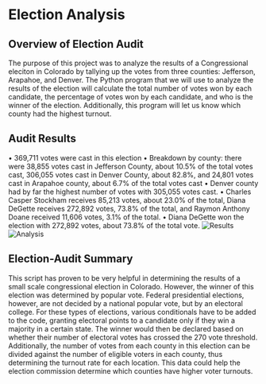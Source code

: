 # Election Analysis

## Overview of Election Audit

The purpose of this project was to analyze the results of a Congressional eleciton in Colorado by tallying up the votes from three counties: Jefferson, Arapahoe, and Denver. The Python program that we will use to analyze the results of the election will calculate the total number of votes won by each candidate, the percentage of votes won by each candidate, and who is the winner of the election. Additionally, this program will let us know which county had the highest turnout. 

## Audit Results

• 369,711 votes were cast in this election
• Breakdown by county: there were 38,855 votes cast in Jefferson County, about 10.5% of the total votes cast, 306,055 votes cast in Denver County, about 82.8%, and 24,801 votes cast in Arapahoe county, about 6.7% of the total votes cast
• Denver county had by far the highest number of votes with 305,055 votes cast.
• Charles Casper Stockham receives 85,213 votes, about 23.0% of the total, Diana DeGette receives 272,892 votes, 73.8% of the total, and Raymon Anthony Doane received 11,606 votes, 3.1% of the total.
• Diana DeGette won the election with 272,892 votes, about 73.8% of the total vote.
![Results](/Resources/election_results.png)
![Analysis](/Resources/elction_analysis.png)

## Election-Audit Summary

This script has proven to be very helpful in determining the results of a small scale congressional election in Colorado. However, the winner of this election was determined by popular vote. Federal presidential elections, however, are not decided by a national popular vote, but by an electoral college. For these types of elections, various conditionals have to be added to the code, granting electoral points to a candidate only if they win a majority in a certain state. The winner would then be declared based on whether their number of electoral votes has crossed the 270 vote threshold. Additionally, the number of votes from each county in this election can be divided against the number of eligible voters in each county, thus determining the turnout rate for each location. This data could help the election commission determine which counties have higher voter turnouts.
